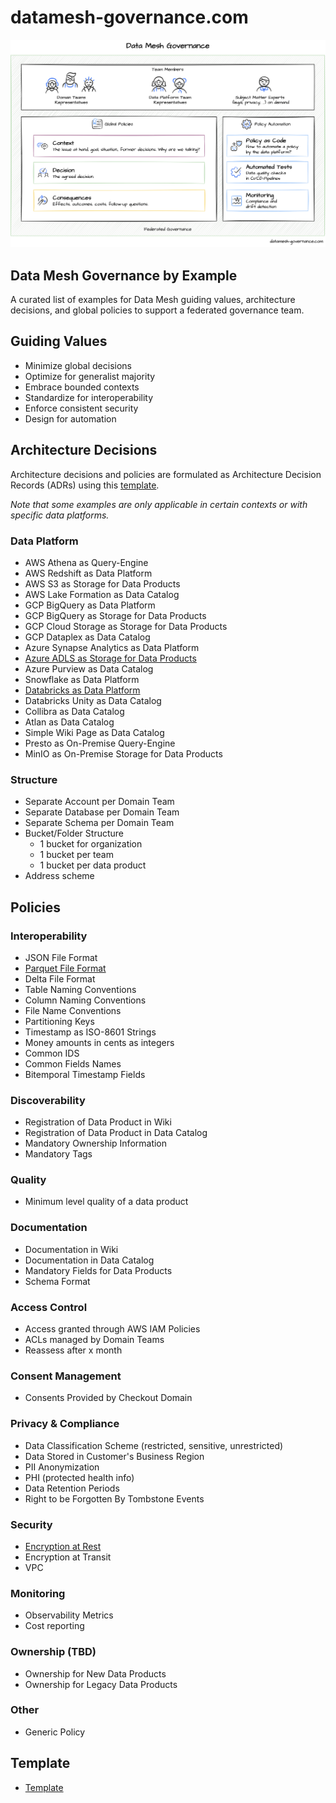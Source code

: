 # datamesh-governance.com

![Data Mesh Governance](images/governance.png)

## Data Mesh Governance by Example

A curated list of examples for Data Mesh guiding values, architecture decisions, and global policies to support a federated governance team.

[//]: # (The Data Mesh Governance team consists of representatives from the domain teams and)

[//]: # (the data platform team.)

[//]: # (They are temporarily supported by a subject matter experts, to address special issues, e.g. concerning legal, compliance, and security.)


## Guiding Values

- Minimize global decisions
- Optimize for generalist majority
- Embrace bounded contexts
- Standardize for interoperability
- Enforce consistent security 
- Design for automation 

## Architecture Decisions

Architecture decisions and policies are formulated as Architecture Decision Records (ADRs) using this [template](policies/_template.md).

_Note that some examples are only applicable in certain contexts or with specific data platforms._


### Data Platform

- AWS Athena as Query-Engine
- AWS Redshift as Data Platform
- AWS S3 as Storage for Data Products
- AWS Lake Formation as Data Catalog
- GCP BigQuery as Data Platform
- GCP BigQuery as Storage for Data Products
- GCP Cloud Storage as Storage for Data Products
- GCP Dataplex as Data Catalog
- Azure Synapse Analytics as Data Platform
- [Azure ADLS as Storage for Data Products](policies/platform/data-product-storage.md)
- Azure Purview as Data Catalog
- Snowflake as Data Platform
- [Databricks as Data Platform](policies/platform/databricks-as-data-platform.md)
- Databricks Unity as Data Catalog
- Collibra as Data Catalog
- Atlan as Data Catalog
- Simple Wiki Page as Data Catalog
- Presto as On-Premise Query-Engine
- MinIO as On-Premise Storage for Data Products

### Structure
- Separate Account per Domain Team
- Separate Database per Domain Team
- Separate Schema per Domain Team
- Bucket/Folder Structure
    - 1 bucket for organization
    - 1 bucket per team
    - 1 bucket per data product
- Address scheme

## Policies

### Interoperability
- JSON File Format
- [Parquet File Format](policies/interoperability/parquet-file-format.md)
- Delta File Format
- Table Naming Conventions
- Column Naming Conventions
- File Name Conventions
- Partitioning Keys
- Timestamp as ISO-8601 Strings
- Money amounts in cents as integers
- Common IDS
- Common Fields Names
- Bitemporal Timestamp Fields

### Discoverability
- Registration of Data Product in Wiki
- Registration of Data Product in Data Catalog
- Mandatory Ownership Information
- Mandatory Tags

### Quality
- Minimum level quality of a data product

### Documentation
- Documentation in Wiki
- Documentation in Data Catalog
- Mandatory Fields for Data Products
- Schema Format

### Access Control
- Access granted through AWS IAM Policies
- ACLs managed by Domain Teams
- Reassess after x month

### Consent Management
- Consents Provided by Checkout Domain

### Privacy & Compliance
- Data Classification Scheme (restricted, sensitive, unrestricted)
- Data Stored in Customer's Business Region
- PII Anonymization
- PHI (protected health info)
- Data Retention Periods
- Right to be Forgotten By Tombstone Events

### Security
- [Encryption at Rest](policies/security/encryption-at-rest.md)
- Encryption at Transit
- VPC

### Monitoring
- Observability Metrics
- Cost reporting

### Ownership (TBD)
- Ownership for New Data Products
- Ownership for Legacy Data Products

### Other
- Generic Policy

## Template

- [Template](policies/_template.md)

